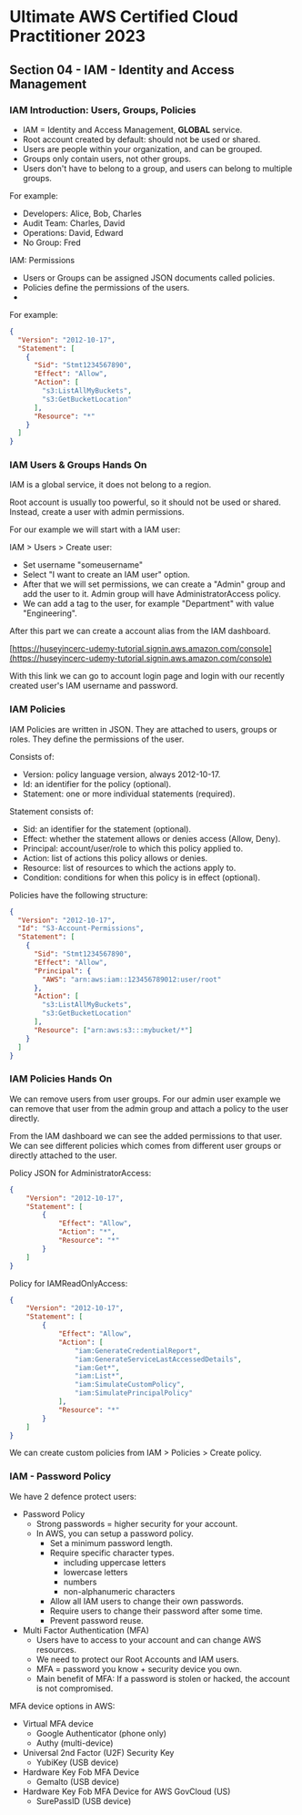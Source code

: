# Ultimate AWS Certified Cloud Practitioner 2023

## Section 04 - IAM - Identity and Access Management

### IAM Introduction: Users, Groups, Policies

- IAM = Identity and Access Management, **GLOBAL** service.
- Root account created by default: should not be used or shared.
- Users are people within your organization, and can be grouped.
- Groups only contain users, not other groups.
- Users don't have to belong to a group, and users can belong to multiple groups.

For example:

- Developers: Alice, Bob, Charles
- Audit Team: Charles, David
- Operations: David, Edward
- No Group: Fred

IAM: Permissions

- Users or Groups can be assigned JSON documents called policies.
- Policies define the permissions of the users.
- 

For example:

```json
{
  "Version": "2012-10-17",
  "Statement": [
    {
      "Sid": "Stmt1234567890",
      "Effect": "Allow",
      "Action": [
        "s3:ListAllMyBuckets",
        "s3:GetBucketLocation"
      ],
      "Resource": "*"
    }
  ]
}
```

### IAM Users & Groups Hands On

IAM is a global service, it does not belong to a region.

Root account is usually too powerful, so it should not be used or shared. Instead, create a user with admin permissions.

For our example we will start with a IAM user:

IAM > Users > Create user: 

- Set username "someusername"
- Select "I want to create an IAM user" option.
- After that we will set permissions, we can create a "Admin" group and add the user to it. Admin group will have AdministratorAccess policy.
- We can add a tag to the user, for example "Department" with value "Engineering".

After this part we can create a account alias from the IAM dashboard.

[https://huseyincerc-udemy-tutorial.signin.aws.amazon.com/console](https://huseyincerc-udemy-tutorial.signin.aws.amazon.com/console)

With this link we can go to account login page and login with our recently created user's IAM username and password.

### IAM Policies

IAM Policies are written in JSON. They are attached to users, groups or roles. They define the permissions of the user.

Consists of:

- Version: policy language version, always 2012-10-17.
- Id: an identifier for the policy (optional).
- Statement: one or more individual statements (required).

Statement consists of:

- Sid: an identifier for the statement (optional).
- Effect: whether the statement allows or denies access (Allow, Deny).
- Principal: account/user/role to which this policy applied to.
- Action: list of actions this policy allows or denies.
- Resource: list of resources to which the actions apply to.
- Condition: conditions for when this policy is in effect (optional).

Policies have the following structure:

```json
{
  "Version": "2012-10-17",
  "Id": "S3-Account-Permissions",
  "Statement": [
    {
      "Sid": "Stmt1234567890",
      "Effect": "Allow",
      "Principal": {
        "AWS": "arn:aws:iam::123456789012:user/root"
      },
      "Action": [
        "s3:ListAllMyBuckets",
        "s3:GetBucketLocation"
      ],
      "Resource": ["arn:aws:s3:::mybucket/*"]
    }
  ]
}
```

### IAM Policies Hands On

We can remove users from user groups. For our admin user example we can remove that user from the admin group and attach a policy to the user directly.

From the IAM dashboard we can see the added permissions to that user. We can see different policies which comes from different user groups or directly attached to the user.

Policy JSON for AdministratorAccess:

```JSON
{
    "Version": "2012-10-17",
    "Statement": [
        {
            "Effect": "Allow",
            "Action": "*",
            "Resource": "*"
        }
    ]
}
```

Policy for IAMReadOnlyAccess:

```json
{
    "Version": "2012-10-17",
    "Statement": [
        {
            "Effect": "Allow",
            "Action": [
                "iam:GenerateCredentialReport",
                "iam:GenerateServiceLastAccessedDetails",
                "iam:Get*",
                "iam:List*",
                "iam:SimulateCustomPolicy",
                "iam:SimulatePrincipalPolicy"
            ],
            "Resource": "*"
        }
    ]
}
```

We can create custom policies from IAM > Policies > Create policy.

### IAM - Password Policy

We have 2 defence protect users:

- Password Policy
  - Strong passwords = higher security for your account.
  - In AWS, you can setup a password policy.
    - Set a minimum password length.
    - Require specific character types.
      - including uppercase letters
      - lowercase letters
      - numbers
      - non-alphanumeric characters
    - Allow all IAM users to change their own passwords.
    - Require users to change their password after some time.
    - Prevent password reuse.
- Multi Factor Authentication (MFA)
  - Users have to access to your account and can change AWS resources.
  - We need to protect our Root Accounts and IAM users.
  - MFA = password you know + security device you own.
  - Main benefit of MFA: If a password is stolen or hacked, the account is not compromised.

MFA device options in AWS:

- Virtual MFA device
  - Google Authenticator (phone only)
  - Authy (multi-device)
- Universal 2nd Factor (U2F) Security Key
  - YubiKey (USB device)
- Hardware Key Fob MFA Device
  - Gemalto (USB device)
- Hardware Key Fob MFA Device for AWS GovCloud (US)
  - SurePassID (USB device)

